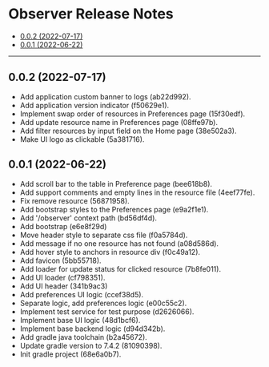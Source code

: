 # Observer Release Notes

- [0.0.2 (2022-07-17)](#001-2022-07-17)
- [0.0.1 (2022-06-22)](#001-2022-06-22)

---

## 0.0.2 (2022-07-17)

- Add application custom banner to logs (ab22d992).
- Add application version indicator (f50629e1).
- Implement swap order of resources in Preferences page (15f30edf).
- Add update resource name in Preferences page (08ffe97b).
- Add filter resources by input field on the Home page (38e502a3).
- Make UI logo as clickable (5a381716).

## 0.0.1 (2022-06-22)

- Add scroll bar to the table in Preference page (bee618b8).
- Add support comments and empty lines in the resource file (4eef77fe).
- Fix remove resource (56871958).
- Add bootstrap styles to the Preferences page (e9a2f1e1).
- Add '/observer' context path (bd56df4d).
- Add bootstrap (e6e8f29d)
- Move header style to separate css file (f0a5784d).
- Add message if no one resource has not found (a08d586d).
- Add hover style to anchors in resource div (f0c49a12).
- Add favicon (5bb55718).
- Add loader for update status for clicked resource (7b8fe011).
- Add UI loader (cf798351).
- Add UI header (341b9ac3)
- Add preferences UI logic (ccef38d5).
- Separate logic, add preferences logic (e00c55c2).
- Implement test service for test purpose (d2626066).
- Implement base UI logic (48d1bcf6).
- Implement base backend logic (d94d342b).
- Add gradle java toolchain (b2a45672).
- Update gradle version to 7.4.2 (81090398).
- Init gradle project (68e6a0b7).
